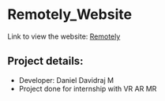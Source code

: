 # Remotely_Website
Link to view the website:
[Remotely](http://remotely.co.in/)
## Project details:
* Developer: Daniel Davidraj M
* Project done for internship with VR AR MR
